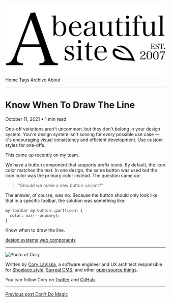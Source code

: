 <a href="../../index.html" class="header-link"><img src="../../images/logos/wordmark.svg" alt="A Beautiful Site" class="wordmark" /></a> <a href="../../index.html" class="nav-item">Home</a> <a href="../../tags/index.html" class="nav-item">Tags</a> <a href="../index.html" class="nav-item">Archive</a> <a href="../../about/index.html" class="nav-item">About</a>

------------------------------------------------------------------------

Know When To Draw The Line
==========================

October 11, 2021 • 1 min read

One-off variations aren't uncommon, but they don't belong in your design system. You're design system isn't solving for every possible use case — it's encouraging visual consistency and efficient development. Use custom styles for one-offs.

This came up recently on my team.

We have a button component that supports prefix icons. By default, the icon color matches the text. In one design, the same button was used but the icon color was the primary color instead. The question came up:

> "Should we make a new button variant?"

The answer, of course, was no. Because the button should only look like that in a specific toolbar, the solution was something like:

    my-toolbar my-button::part(icon) {
      color: var(--primary);
    }

Know when to draw the line.

<a href="../../tags/design%20systems/index.html" class="post-tag">design systems</a> <a href="../../tags/web%20components/index.html" class="post-tag">web components</a>

------------------------------------------------------------------------

<img src="http://0.gravatar.com/avatar/bf1b3b95fd5b096a3592247c29667b33?s=512" alt="Photo of Cory" class="avatar avatar-small" />

Written by [Cory LaViska](../../index-4.html), a software engineer and UX architect responsible for [Shoelace.style](https://shoelace.style/), [Surreal CMS](https://www.surrealcms.com/), and other [open source things](https://github.com/claviska).

You can follow Cory on [Twitter](https://twitter.com/bgooonz) and [GitHub](https://github.com/claviska).

------------------------------------------------------------------------

<a href="../dont-do-magic/index.html" class="post-nav-previous"><span class="small">Previous post</span> Don't Do Magic</a>

